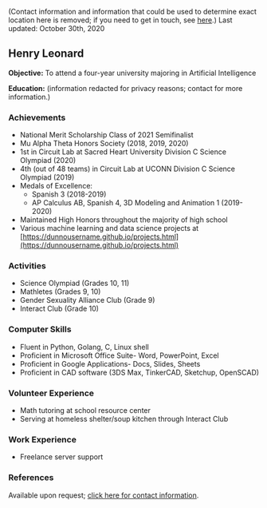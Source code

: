 (Contact information and information that could be used to determine exact location here is removed; if you need to get in touch, see [here](contact.md).)
Last updated: October 30th, 2020

## Henry Leonard

**Objective:** To attend a four-year university majoring in Artificial Intelligence

**Education:** (information redacted for privacy reasons; contact for more information.)

### Achievements
- National Merit Scholarship Class of 2021 Semifinalist
- Mu Alpha Theta Honors Society (2018, 2019, 2020)
- 1st in Circuit Lab at Sacred Heart University Division C Science Olympiad (2020)
- 4th (out of 48 teams) in Circuit Lab at UCONN Division C Science Olympiad (2019)
- Medals of Excellence:
  - Spanish 3 (2018-2019)
  - AP Calculus AB, Spanish 4, 3D Modeling and Animation 1 (2019-2020)
- Maintained High Honors throughout the majority of high school
- Various machine learning and data science projects at [https://dunnousername.github.io/projects.html](https://dunnousername.github.io/projects.html)

### Activities
- Science Olympiad (Grades 10, 11)
- Mathletes (Grades 9, 10)
- Gender Sexuality Alliance Club (Grade 9)
- Interact Club (Grade 10)

### Computer Skills
- Fluent in Python, Golang, C, Linux shell
- Proficient in Microsoft Office Suite- Word, PowerPoint, Excel
- Proficient in Google Applications- Docs, Slides, Sheets
- Proficient in CAD software (3DS Max, TinkerCAD, Sketchup, OpenSCAD)

### Volunteer Experience
- Math tutoring at school resource center
- Serving at homeless shelter/soup kitchen through Interact Club

### Work Experience
- Freelance server support

### References
Available upon request; [click here for contact information](contact.md).